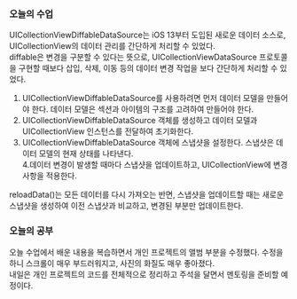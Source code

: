 ### 오늘의 수업

UICollectionViewDiffableDataSource는 iOS 13부터 도입된 새로운 데이터 소스로, UICollectionView의 데이터 관리를 간단하게 처리할 수 있었다.<br>
diffable은 변경을 구분할 수 있다는 뜻으로, UICollectionViewDataSource 프로토콜을 구현할 때보다 삽입, 삭제, 이동 등의 데이터 변경 작업을 보다 간단하게 처리할 수 있었다.<br>
 
1. UICollectionViewDiffableDataSource를 사용하려면 먼저 데이터 모델을 만들어야 한다. 데이터 모델은 섹션과 아이템의 구조를 고려하여 만들어야 한다.<br>
2. UICollectionViewDiffableDataSource 객체를 생성하고 데이터 모델과 UICollectionView 인스턴스를 전달하여 초기화한다.<br>
3. UICollectionViewDiffableDataSource 객체에 스냅샷을 설정한다. 스냅샷은 데이터 모델의 현재 상태를 나타낸다.<br>
4.데이터 변경이 발생할 때마다 스냅샷을 업데이트하고, UICollectionView에 변경 사항을 적용한다.<br>

reloadData()는 모든 데이터를 다시 가져오는 반면, 스냅샷을 업데이트할 때는 새로운 스냅샷을 생성하여 이전 스냅샷과 비교하고, 변경된 부분만 업데이트한다.<br>

### 오늘의 공부

오늘 수업에서 배운 내용을 복습하면서 개인 프로젝트의 앨범 부분을 수정했다. 수정을 하니 스크롤이 매우 부드러워지고, 사진의 화질도 매우 좋아졌다.<br>
내일은 개인 프로젝트의 코드를 전체적으로 정리하고 주석을 달면서 멘토링을 준비할 예정이다.

